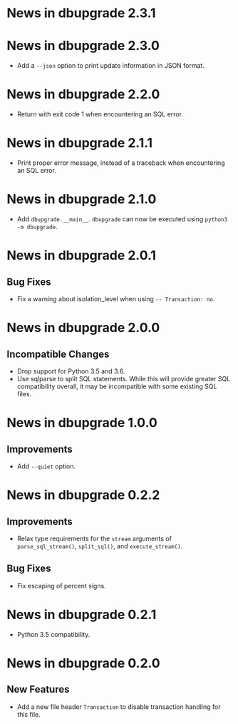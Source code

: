 # News in dbupgrade 2.3.1

# News in dbupgrade 2.3.0

- Add a `--json` option to print update information in JSON format.

# News in dbupgrade 2.2.0

- Return with exit code 1 when encountering an SQL error.

# News in dbupgrade 2.1.1

- Print proper error message, instead of a traceback when encountering
  an SQL error.

# News in dbupgrade 2.1.0

- Add `dbupgrade.__main__`. `dbupgrade` can now be executed using
  `python3 -m dbupgrade`.

# News in dbupgrade 2.0.1

## Bug Fixes

- Fix a warning about isolation_level when using `-- Transaction: no`.

# News in dbupgrade 2.0.0

## Incompatible Changes

- Drop support for Python 3.5 and 3.6.
- Use sqlparse to split SQL statements. While this will provide greater
  SQL compatibility overall, it may be incompatible with some existing
  SQL files.

# News in dbupgrade 1.0.0

## Improvements

- Add `--quiet` option.

# News in dbupgrade 0.2.2

## Improvements

- Relax type requirements for the `stream` arguments of
  `parse_sql_stream()`, `split_sql()`, and `execute_stream()`.

## Bug Fixes

- Fix escaping of percent signs.

# News in dbupgrade 0.2.1

- Python 3.5 compatibility.

# News in dbupgrade 0.2.0

## New Features

- Add a new file header `Transaction` to disable transaction handling
  for this file.

